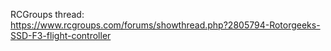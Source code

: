 RCGroups thread:  
https://www.rcgroups.com/forums/showthread.php?2805794-Rotorgeeks-SSD-F3-flight-controller  
